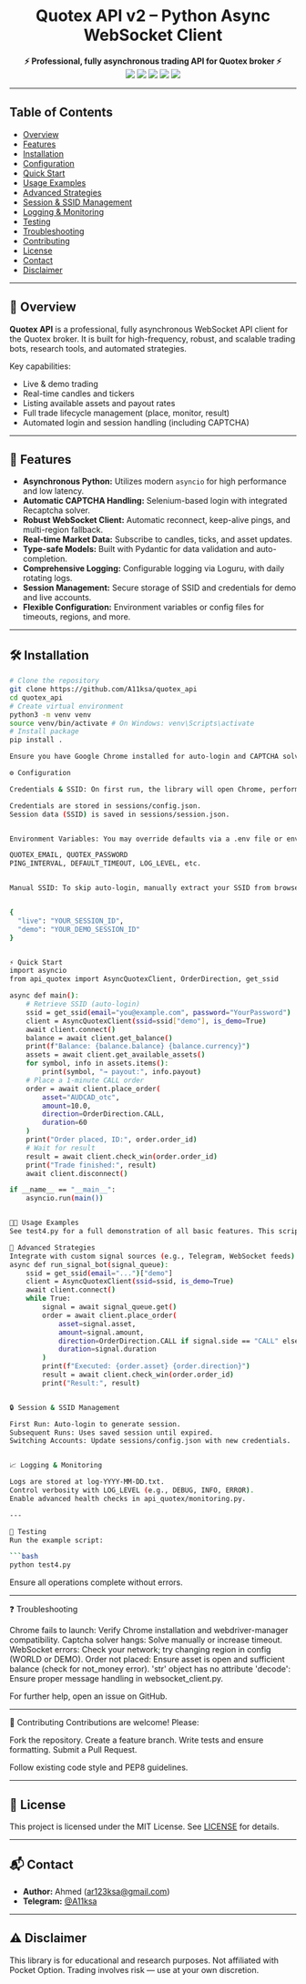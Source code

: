 <div align="center">
  <h1>Quotex API v2 – Python Async WebSocket Client</h1>
  <p>
    <b>⚡ Professional, fully asynchronous trading API for Quotex broker ⚡</b><br>
    <img src="https://img.shields.io/pypi/pyversions/pandas?label=python&logo=python" />
    <img src="https://img.shields.io/github/license/A11ksa/quotex_api?style=flat-square" />
    <img src="https://img.shields.io/badge/async-supported-brightgreen?logo=python"/>
    <img src="https://img.shields.io/badge/recaptcha-auto-blue"/>
    <img src="https://img.shields.io/badge/status-stable-success?logo=github"/>
  </p>
</div>

---

## Table of Contents
* [Overview](#overview)
* [Features](#features)
* [Installation](#installation)
* [Configuration](#configuration)
* [Quick Start](#quick-start)
* [Usage Examples](#usage-examples)
* [Advanced Strategies](#advanced-strategies)
* [Session & SSID Management](#session--ssid-management)
* [Logging & Monitoring](#logging--monitoring)
* [Testing](#testing)
* [Troubleshooting](#troubleshooting)
* [Contributing](#contributing)
* [License](#license)
* [Contact](#contact)
* [Disclaimer](#disclaimer)

---

## 📖 Overview
**Quotex API** is a professional, fully asynchronous WebSocket API client for the Quotex broker. It is built for high-frequency, robust, and scalable trading bots, research tools, and automated strategies.

Key capabilities:
* Live & demo trading
* Real-time candles and tickers
* Listing available assets and payout rates
* Full trade lifecycle management (place, monitor, result)
* Automated login and session handling (including CAPTCHA)

---

## 🚀 Features
* **Asynchronous Python:** Utilizes modern `asyncio` for high performance and low latency.
* **Automatic CAPTCHA Handling:** Selenium-based login with integrated Recaptcha solver.
* **Robust WebSocket Client:** Automatic reconnect, keep-alive pings, and multi-region fallback.
* **Real-time Market Data:** Subscribe to candles, ticks, and asset updates.
* **Type-safe Models:** Built with Pydantic for data validation and auto-completion.
* **Comprehensive Logging:** Configurable logging via Loguru, with daily rotating logs.
* **Session Management:** Secure storage of SSID and credentials for demo and live accounts.
* **Flexible Configuration:** Environment variables or config files for timeouts, regions, and more.

---

## 🛠️ Installation
```bash
# Clone the repository
git clone https://github.com/A11ksa/quotex_api
cd quotex_api
# Create virtual environment
python3 -m venv venv
source venv/bin/activate # On Windows: venv\Scripts\activate
# Install package
pip install .

Ensure you have Google Chrome installed for auto-login and CAPTCHA solving.

⚙️ Configuration

Credentials & SSID: On first run, the library will open Chrome, perform login at https://qxbroker.com/en/sign-in, solve CAPTCHA, and extract SSID.

Credentials are stored in sessions/config.json.
Session data (SSID) is saved in sessions/session.json.


Environment Variables: You may override defaults via a .env file or environment variables:

QUOTEX_EMAIL, QUOTEX_PASSWORD
PING_INTERVAL, DEFAULT_TIMEOUT, LOG_LEVEL, etc.


Manual SSID: To skip auto-login, manually extract your SSID from browser DevTools (after logging into Quotex) and place it in sessions/session.json:


{
  "live": "YOUR_SESSION_ID",
  "demo": "YOUR_DEMO_SESSION_ID"
}


⚡ Quick Start
import asyncio
from api_quotex import AsyncQuotexClient, OrderDirection, get_ssid

async def main():
    # Retrieve SSID (auto-login)
    ssid = get_ssid(email="you@example.com", password="YourPassword")
    client = AsyncQuotexClient(ssid=ssid["demo"], is_demo=True)
    await client.connect()
    balance = await client.get_balance()
    print(f"Balance: {balance.balance} {balance.currency}")
    assets = await client.get_available_assets()
    for symbol, info in assets.items():
        print(symbol, "→ payout:", info.payout)
    # Place a 1-minute CALL order
    order = await client.place_order(
        asset="AUDCAD_otc",
        amount=10.0,
        direction=OrderDirection.CALL,
        duration=60
    )
    print("Order placed, ID:", order.order_id)
    # Wait for result
    result = await client.check_win(order.order_id)
    print("Trade finished:", result)
    await client.disconnect()

if __name__ == "__main__":
    asyncio.run(main())


🧑‍💻 Usage Examples
See test4.py for a full demonstration of all basic features. This script walks through login, balance retrieval, asset listing, order placement, and result fetching.

🤖 Advanced Strategies
Integrate with custom signal sources (e.g., Telegram, WebSocket feeds) to build automated bots:
async def run_signal_bot(signal_queue):
    ssid = get_ssid(email="...")["demo"]
    client = AsyncQuotexClient(ssid=ssid, is_demo=True)
    await client.connect()
    while True:
        signal = await signal_queue.get()
        order = await client.place_order(
            asset=signal.asset,
            amount=signal.amount,
            direction=OrderDirection.CALL if signal.side == "CALL" else OrderDirection.PUT,
            duration=signal.duration
        )
        print(f"Executed: {order.asset} {order.direction}")
        result = await client.check_win(order.order_id)
        print("Result:", result)


🔒 Session & SSID Management

First Run: Auto-login to generate session.
Subsequent Runs: Uses saved session until expired.
Switching Accounts: Update sessions/config.json with new credentials.


📈 Logging & Monitoring

Logs are stored at log-YYYY-MM-DD.txt.
Control verbosity with LOG_LEVEL (e.g., DEBUG, INFO, ERROR).
Enable advanced health checks in api_quotex/monitoring.py.

---

🧪 Testing
Run the example script:

```bash
python test4.py
```

Ensure all operations complete without errors.

---

❓ Troubleshooting

Chrome fails to launch: Verify Chrome installation and webdriver-manager compatibility.
Captcha solver hangs: Solve manually or increase timeout.
WebSocket errors: Check your network; try changing region in config (WORLD or DEMO).
Order not placed: Ensure asset is open and sufficient balance (check for not_money error).
'str' object has no attribute 'decode': Ensure proper message handling in websocket_client.py.

For further help, open an issue on GitHub.

---

🤝 Contributing
Contributions are welcome! Please:

Fork the repository.
Create a feature branch.
Write tests and ensure formatting.
Submit a Pull Request.

Follow existing code style and PEP8 guidelines.

---

## 📄 License

This project is licensed under the MIT License. See [LICENSE](LICENSE) for details.

---

## 📬 Contact

* **Author:** Ahmed (<a href="mailto:ar123ksa@gmail.com">[ar123ksa@gmail.com](mailto:ar123ksa@gmail.com)</a>)
* **Telegram:** [@A11ksa](https://t.me/A11ksa)

---

## ⚠️ Disclaimer

This library is for educational and research purposes. Not affiliated with Pocket Option. Trading involves risk — use at your own discretion.
